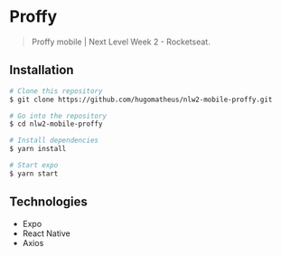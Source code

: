 # Proffy
> Proffy mobile | Next Level Week 2 - Rocketseat.


## Installation

```bash
# Clone this repository
$ git clone https://github.com/hugomatheus/nlw2-mobile-proffy.git

# Go into the repository
$ cd nlw2-mobile-proffy

# Install dependencies
$ yarn install

# Start expo
$ yarn start
```

## Technologies

* Expo
* React Native
* Axios

